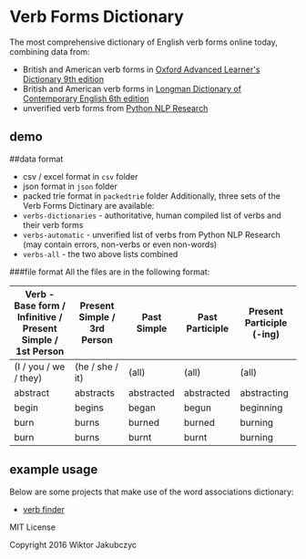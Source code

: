 # Verb Forms Dictionary
The most comprehensive dictionary of English verb forms online today, combining data from:
 * British and American verb forms in [Oxford Advanced Learner's Dictionary 9th edition](http://www.oxfordlearnersdictionaries.com/)
 * British and American verb forms in [Longman Dictionary of Contemporary English 6th edition](http://www.ldoceonline.com/)
 * unverified verb forms from [Python NLP Research](https://github.com/simonhughes22/PythonNlpResearch)

## demo

##data format
- csv / excel format in ```csv``` folder
- json format in ```json``` folder
- packed trie format in ```packedtrie``` folder
Additionally, three sets of the Verb Forms Dictinary are available:
- ```verbs-dictionaries``` - authoritative, human compiled list of verbs and their verb forms
- ```verbs-automatic``` - unverified list of verbs from Python NLP Research (may contain errors, non-verbs or even non-words)
- ```verbs-all``` - the two above lists combined

###file format
All the files are in the following format:

|Verb - Base form / Infinitive / Present Simple / 1st Person | Present Simple / 3rd Person | Past Simple | Past Participle | Present Participle (-ing)|
|-------|---------------|------------|-------|-----|
|(I / you / we / they) | (he / she / it) | (all) | (all) | (all)|
|abstract|abstracts|abstracted|abstracted|abstracting|
|begin|begins|began|begun|beginning|
|burn|burns|burned|burned|burning|
|burn|burns|burnt|burnt|burning|

## example usage
Below are some projects that make use of the word associations dictionary:
- [verb finder](https://github.com/monolithpl/taboo-cards)

MIT License

Copyright 2016 Wiktor Jakubczyc
